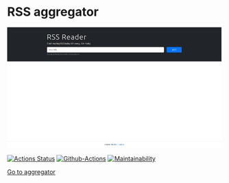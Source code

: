 # RSS aggregator

[![rss-aggregator](https://github.com/alex-ismailov/git-imgs/blob/master/rss-agg-500x281.jpg)]()

[![Actions Status](https://github.com/alex-ismailov/frontend-project-lvl3/workflows/hexlet-check/badge.svg)](https://github.com/alex-ismailov/frontend-project-lvl3/actions)
[![Github-Actions](https://github.com/alex-ismailov/frontend-project-lvl3/workflows/Node%20CI/badge.svg)](https://github.com/alex-ismailov/frontend-project-lvl3/actions)
[![Maintainability](https://api.codeclimate.com/v1/badges/0fc68b512a3181fca11a/maintainability)](https://codeclimate.com/github/alex-ismailov/frontend-project-lvl3/maintainability)

[Go to aggregator](https://frontend-project-lvl3-4vvqrsahm.vercel.app/)
